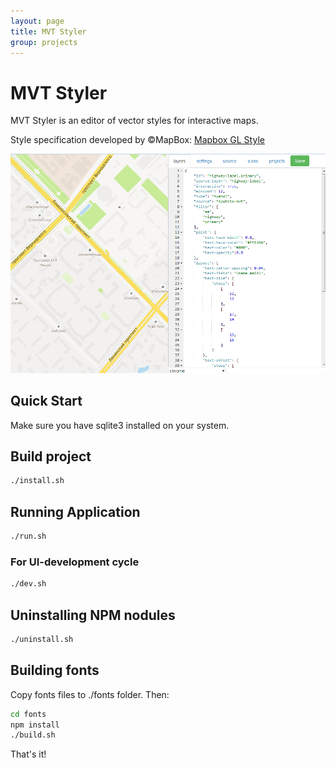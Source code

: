 ```yaml
---
layout: page
title: MVT Styler
group: projects
---
```


# MVT Styler

MVT Styler is an editor of vector styles for interactive maps. 

Style specification developed by &copy;MapBox: [Mapbox GL Style](https://www.mapbox.com/mapbox-gl-style-spec/)
  
![](style_example.png) 

## Quick Start

Make sure you have sqlite3 installed on your system.

## Build project

```bash
./install.sh
```

## Running Application

```bash
./run.sh
```

### For UI-development cycle

```bash
./dev.sh
```
## Uninstalling NPM nodules
```bash
./uninstall.sh
```

## Building fonts 

Copy fonts files to ./fonts folder. Then:

```bash
cd fonts
npm install
./build.sh
```

That's it!
